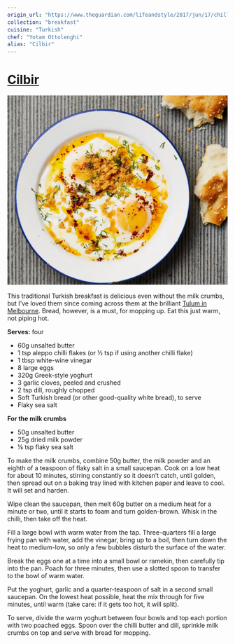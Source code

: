 ```yaml
---
origin_url: "https://www.theguardian.com/lifeandstyle/2017/jun/17/chilli-butter-recipes-cilbir-sumac-chicken-baked-eggs-chard-yotam-ottolenghi"
collection: "breakfast"
cuisine: "Turkish"
chef: "Yotam Ottolenghi"
alias: "Cilbir"
---
```

# [Cilbir](https://www.theguardian.com/lifeandstyle/2017/jun/17/chilli-butter-recipes-cilbir-sumac-chicken-baked-eggs-chard-yotam-ottolenghi)

![](../assets/627396c9cc9bc55973f08ec8162f1633.png)

This traditional Turkish breakfast is delicious even without the milk crumbs, but I’ve loved them since coming across them at the brilliant [Tulum in Melbourne](http://tulumrestaurant.com.au/). Bread, however, is a must, for mopping up. Eat this just warm, not piping hot.

**Serves:** four
* 60g unsalted butter
* 1 tsp aleppo chilli flakes (or ½ tsp if using another chilli flake)
* 1 tbsp white-wine vinegar
* 8 large eggs
* 320g Greek-style yoghurt
* 3 garlic cloves, peeled and crushed
* 2 tsp dill, roughly chopped
* Soft Turkish bread (or other good-quality white bread), to serve
* Flaky sea salt

**For the milk crumbs**
* 50g unsalted butter
* 25g dried milk powder
* ⅛ tsp flaky sea salt

To make the milk crumbs, combine 50g butter, the milk powder and an eighth of a teaspoon of flaky salt in a small saucepan. Cook on a low heat for about 10 minutes, stirring constantly so it doesn’t catch, until golden, then spread out on a baking tray lined with kitchen paper and leave to cool. It will set and harden.

Wipe clean the saucepan, then melt 60g butter on a medium heat for a minute or two, until it starts to foam and turn golden-brown. Whisk in the chilli, then take off the heat.

Fill a large bowl with warm water from the tap. Three-quarters fill a large frying pan with water, add the vinegar, bring up to a boil, then turn down the heat to medium-low, so only a few bubbles disturb the surface of the water.

Break the eggs one at a time into a small bowl or ramekin, then carefully tip into the pan. Poach for three minutes, then use a slotted spoon to transfer to the bowl of warm water.

Put the yoghurt, garlic and a quarter-teaspoon of salt in a second small saucepan. On the lowest heat possible, heat the mix through for five minutes, until warm (take care: if it gets too hot, it will split).

To serve, divide the warm yoghurt between four bowls and top each portion with two poached eggs. Spoon over the chilli butter and dill, sprinkle milk crumbs on top and serve with bread for mopping.
